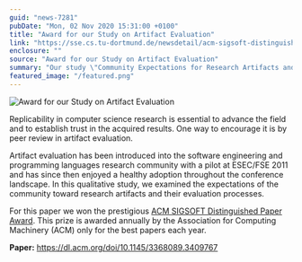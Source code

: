 ```yaml
---
guid: "news-7281"
pubDate: "Mon, 02 Nov 2020 15:31:00 +0100"
title: "Award for our Study on Artifact Evaluation"
link: "https://sse.cs.tu-dortmund.de/newsdetail/acm-sigsoft-distinguished-paper-award-7281/"
enclosure: ""
source: "Award for our Study on Artifact Evaluation"
summary: "Our study \"Community Expectations for Research Artifacts and Evaluation Processes\" has won the ACM SIGSOFT Distinguished Paper Award!"
featured_image: "/featured.png"
---
```

![Award for our Study on Artifact Evaluation](/featured.png)

Replicability in computer science research is essential to advance the field and to establish trust in the acquired results. One way to encourage it is by peer review in artifact evaluation.

Artifact evaluation has been introduced into the software engineering and programming languages research community with a pilot at ESEC/FSE 2011 and has since then enjoyed a healthy adoption throughout the conference landscape. In this qualitative study, we examined the expectations of the community toward research artifacts and their evaluation processes.

For this paper we won the prestigious [ACM SIGSOFT Distinguished Paper Award](https://www.sigsoft.org/awards/distinguishedPaperAward.html). This prize is awarded annually by the Association for Computing Machinery (ACM) only for the best papers each year.

**Paper:** <https://dl.acm.org/doi/10.1145/3368089.3409767>
